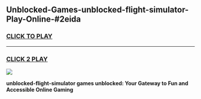 
## Unblocked-Games-unblocked-flight-simulator-Play-Online-#2eida
<h3>
<a href="https://premium.freeplayer.one?title=unblocked-flight-simulator&ref=24F">CLICK TO PLAY</a></h3>
<hr>

<h3>
<a href="https://premium.freeplayer.one?title=unblocked-flight-simulator&ref=24F">CLICK 2 PLAY</a>
  
</h3>

<a href="https://premium.freeplayer.one?title=unblocked-flight-simulator&ref=24F/"><img src="https://clearcache.store/games.png"></a>


**unblocked-flight-simulator games unblocked: Your Gateway to Fun and Accessible Online Gaming**
